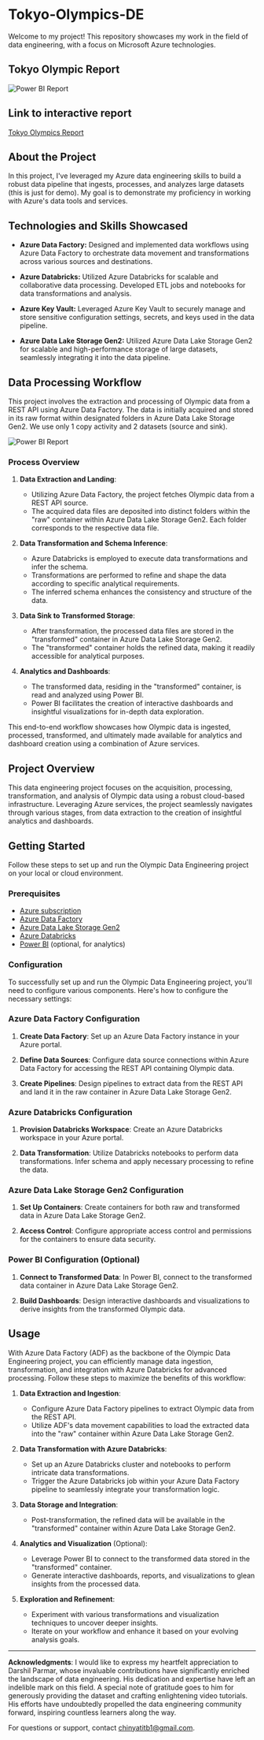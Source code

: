 # Tokyo-Olympics-DE
Welcome to my project! This repository showcases my work in the field of data engineering, with a focus on Microsoft Azure technologies.
## Tokyo Olympic Report
![Power BI Report](https://github.com/Tinaxe01/Tokyo-Olympics-DE/raw/main/olympic-screenshot.png)

## Link to interactive report
[Tokyo Olympics Report](https://app.powerbi.com/view?r=eyJrIjoiNmU3ODllMTUtYzQwNS00NjE2LWIwN2MtNGIyOGViNWI4MjRiIiwidCI6IjY3NTFiMzkyLTkyZDEtNGNhNi04M2RjLTJhM2EwMzA4M2ViMCJ9)

## About the Project

In this project, I've leveraged my Azure data engineering skills to build a robust data pipeline that ingests, processes, and analyzes large datasets (this is just for demo). My goal is to demonstrate my proficiency in working with Azure's data tools and services.

## Technologies and Skills Showcased

- **Azure Data Factory:** Designed and implemented data workflows using Azure Data Factory to orchestrate data movement and transformations across various sources and destinations.

- **Azure Databricks:** Utilized Azure Databricks for scalable and collaborative data processing. Developed ETL jobs and notebooks for data transformations and analysis.

- **Azure Key Vault:** Leveraged Azure Key Vault to securely manage and store sensitive configuration settings, secrets, and keys used in the data pipeline.

- **Azure Data Lake Storage Gen2:** Utilized Azure Data Lake Storage Gen2 for scalable and high-performance storage of large datasets, seamlessly integrating it into the data pipeline.


## Data Processing Workflow

This project involves the extraction and processing of Olympic data from a REST API using Azure Data Factory. The data is initially acquired and stored in its raw format within designated folders in Azure Data Lake Storage Gen2. We use only 1 copy activity and 2 datasets (source and sink).

![Power BI Report](https://github.com/Tinaxe01/Tokyo-Olympics-DE/raw/main/tokyo-data-pipeline2.png)

### Process Overview

1. **Data Extraction and Landing**:
   - Utilizing Azure Data Factory, the project fetches Olympic data from a REST API source.
   - The acquired data files are deposited into distinct folders within the "raw" container within Azure Data Lake Storage Gen2. Each folder corresponds to the respective data file.

2. **Data Transformation and Schema Inference**:
   - Azure Databricks is employed to execute data transformations and infer the schema.
   - Transformations are performed to refine and shape the data according to specific analytical requirements.
   - The inferred schema enhances the consistency and structure of the data.

3. **Data Sink to Transformed Storage**:
   - After transformation, the processed data files are stored in the "transformed" container in Azure Data Lake Storage Gen2.
   - The "transformed" container holds the refined data, making it readily accessible for analytical purposes.

4. **Analytics and Dashboards**:
   - The transformed data, residing in the "transformed" container, is read and analyzed using Power BI.
   - Power BI facilitates the creation of interactive dashboards and insightful visualizations for in-depth data exploration.

This end-to-end workflow showcases how Olympic data is ingested, processed, transformed, and ultimately made available for analytics and dashboard creation using a combination of Azure services.

## Project Overview

This data engineering project focuses on the acquisition, processing, transformation, and analysis of Olympic data using a robust cloud-based infrastructure. Leveraging Azure services, the project seamlessly navigates through various stages, from data extraction to the creation of insightful analytics and dashboards.


## Getting Started

Follow these steps to set up and run the Olympic Data Engineering project on your local or cloud environment.

### Prerequisites

- [Azure subscription](https://azure.microsoft.com/)
- [Azure Data Factory](https://azure.microsoft.com/services/data-factory/)
- [Azure Data Lake Storage Gen2](https://azure.microsoft.com/services/data-lake-storage/)
- [Azure Databricks](https://azure.microsoft.com/services/databricks/)
- [Power BI](https://powerbi.microsoft.com/) (optional, for analytics)

### Configuration

To successfully set up and run the Olympic Data Engineering project, you'll need to configure various components. Here's how to configure the necessary settings:

### Azure Data Factory Configuration

1. **Create Data Factory**: Set up an Azure Data Factory instance in your Azure portal.

2. **Define Data Sources**: Configure data source connections within Azure Data Factory for accessing the REST API containing Olympic data.

3. **Create Pipelines**: Design pipelines to extract data from the REST API and land it in the raw container in Azure Data Lake Storage Gen2.

### Azure Databricks Configuration

1. **Provision Databricks Workspace**: Create an Azure Databricks workspace in your Azure portal.

2. **Data Transformation**: Utilize Databricks notebooks to perform data transformations. Infer schema and apply necessary processing to refine the data.

### Azure Data Lake Storage Gen2 Configuration

1. **Set Up Containers**: Create containers for both raw and transformed data in Azure Data Lake Storage Gen2.

2. **Access Control**: Configure appropriate access control and permissions for the containers to ensure data security.

### Power BI Configuration (Optional)

1. **Connect to Transformed Data**: In Power BI, connect to the transformed data container in Azure Data Lake Storage Gen2.

2. **Build Dashboards**: Design interactive dashboards and visualizations to derive insights from the transformed Olympic data.


## Usage

With Azure Data Factory (ADF) as the backbone of the Olympic Data Engineering project, you can efficiently manage data ingestion, transformation, and integration with Azure Databricks for advanced processing. Follow these steps to maximize the benefits of this workflow:

1. **Data Extraction and Ingestion**:
   - Configure Azure Data Factory pipelines to extract Olympic data from the REST API.
   - Utilize ADF's data movement capabilities to load the extracted data into the "raw" container within Azure Data Lake Storage Gen2.

2. **Data Transformation with Azure Databricks**:
   - Set up an Azure Databricks cluster and notebooks to perform intricate data transformations.
   - Trigger the Azure Databricks job within your Azure Data Factory pipeline to seamlessly integrate your transformation logic.

3. **Data Storage and Integration**:
   - Post-transformation, the refined data will be available in the "transformed" container within Azure Data Lake Storage Gen2.

4. **Analytics and Visualization** (Optional):
   - Leverage Power BI to connect to the transformed data stored in the "transformed" container.
   - Generate interactive dashboards, reports, and visualizations to glean insights from the processed data.

5. **Exploration and Refinement**:
   - Experiment with various transformations and visualization techniques to uncover deeper insights.
   - Iterate on your workflow and enhance it based on your evolving analysis goals.

---
**Acknowledgments**: I would like to express my heartfelt appreciation to Darshil Parmar, whose invaluable contributions have significantly enriched the landscape of data engineering. His dedication and expertise have left an indelible mark on this field. A special note of gratitude goes to him for generously providing the dataset and crafting enlightening video tutorials. His efforts have undoubtedly propelled the data engineering community forward, inspiring countless learners along the way.

For questions or support, contact chinyatitb1@gmail.com.
